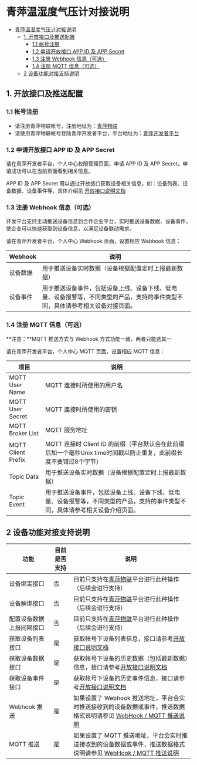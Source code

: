 # 青萍温湿度气压计对接说明

- [青萍温湿度气压计对接说明](#青萍温湿度气压计对接说明)
  - [1. 开放接口及推送配置](#1-开放接口及推送配置)
    - [1.1 帐号注册](#11-帐号注册)
    - [1.2 申请开放接口 APP ID 及 APP Secret](#12-申请开放接口-app-id-及-app-secret)
    - [1.3 注册 Webhook 信息（可选）](#13-注册-webhook-信息可选)
    - [1.4 注册 MQTT 信息（可选）](#14-注册-mqtt-信息可选)
  - [2 设备功能对接支持说明](#2-设备功能对接支持说明)

## 1. 开放接口及推送配置

### 1.1 帐号注册

- 请注册青萍物联帐号，注册地址为：[青萍物联](https://qingpingiot.com/)
- 请使用青萍物联帐号登陆青萍开发者平台，平台地址为：[青萍开发者平台](https://xxxx/)

### 1.2 申请开放接口 APP ID 及 APP Secret

请在青萍开发者平台，个人中心权限管理页面，申请 APP ID 及 APP Secret，申请成功可以在当前页面看到相关信息。

APP ID 及 APP Secret 用以通过开放接口获取设备相关信息，如：设备列表、设备数据、设备事件等，具体介绍见 [开放接口说明文档](https://github.com/ClearGrass/QingpingDoc/blob/master/develop-platform/open_api.md)

### 1.3 注册 Webhook 信息（可选）

开发平台支持主动推送设备信息到合作企业平台，实时推送设备数据、设备事件，使企业可以快速获取到设备信息，以满足设备联动需求。

请在青萍开发者平台，个人中心 Webhook 页面，设置相应 Webhook 信息：

| Webhook  | 说明                                                                                                                           |
| -------- | ------------------------------------------------------------------------------------------------------------------------------ |
| 设备数据 | 用于推送设备实时数据（设备根据配置定时上报最新数据）                                                                           |
| 设备事件 | 用于推送设备事件，包括设备上线、设备下线、低电量、设备报警等，不同类型的产品，支持的事件类型不同，具体请参考相关设备对接页面。 |

### 1.4 注册 MQTT 信息（可选）

**注意：**MQTT 推送方式与 Webhook 方式功能一致，两者只能选其一

请在青萍开发者平台，个人中心 MQTT 页面，设置相应 MQTT 信息：

| 项目               | 说明                                                                                                                           |
| ------------------ | ------------------------------------------------------------------------------------------------------------------------------ |
| MQTT User Name     | MQTT 连接时所使用的用户名                                                                                                      |
| MQTT User Secret   | MQTT 连接时所使用的密钥                                                                                                        |
| MQTT Broker List   | MQTT 服务地址                                                                                                                  |
| MQTT Client Prefix | MQTT 连接时 Client ID 的前缀（平台默认会在此前缀后加一个毫秒Unix time时间戳以防止重复，此前缀长度不要错过8个字节）             |
| Topic Data         | 用于推送设备实时数据（设备根据配置定时上报最新数据）                                                                           |
| Topic Event        | 用于推送设备事件，包括设备上线、设备下线、低电量、设备报警等，不同类型的产品，支持的事件类型不同，具体请参考相关设备介绍页面。 |

## 2 设备功能对接支持说明

| 功能                     | 目前是否支持 | 说明                                                                                                                                                                                                   |
| ------------------------ | ------------ | ------------------------------------------------------------------------------------------------------------------------------------------------------------------------------------------------------ |
| 设备绑定接口             | 否           | 目前只支持在[青萍物联](https://qingpingiot.com/)平台进行此种操作（后续会进行支持）                                                                                                                     |
| 设备解绑接口             | 否           | 目前只支持在[青萍物联](https://qingpingiot.com/)平台进行此种操作（后续会进行支持）                                                                                                                     |
| 配置设备数据上报间隔接口 | 否           | 目前只支持在[青萍物联](https://qingpingiot.com/)平台进行此种操作（后续会进行支持）                                                                                                                     |
| 获取设备列表接口         | 是           | 获取帐号下设备列表信息，接口请参考[开放接口说明文档](https://github.com/ClearGrass/QingpingDoc/blob/master/develop-platform/open_api.md)                                                               |
| 获取设备数据接口         | 是           | 获取帐号下设备的历史数据（包括最新数据）信息，接口请参考[开放接口说明文档](https://github.com/ClearGrass/QingpingDoc/blob/master/develop-platform/open_api.md)                                         |
| 获取设备事件接口         | 是           | 获取帐号下设备的历史事件信息，接口请参考[开放接口说明文档](https://github.com/ClearGrass/QingpingDoc/blob/master/develop-platform/open_api.md)                                                         |
| Webhook 推送             | 是           | 如果设置了 Webhook 推送地址，平台会实时推送接收到的设备数据或事件，推送数据格式说明请参见 [WebHook / MQTT 推送说明](https://github.com/ClearGrass/QingpingDoc/blob/master/develop-platform/webhook.md) |
| MQTT 推送                | 是           | 如果设置了 MQTT 推送地址，平台会实时推送接收到的设备数据或事件，推送数据格式说明请参见 [WebHook / MQTT 推送说明](https://github.com/ClearGrass/QingpingDoc/blob/master/develop-platform/webhook.md)    |
